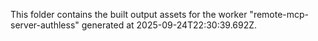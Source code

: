 This folder contains the built output assets for the worker "remote-mcp-server-authless" generated at 2025-09-24T22:30:39.692Z.